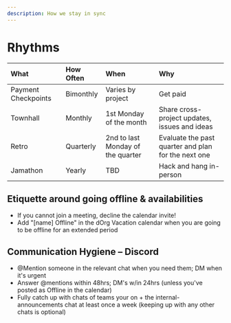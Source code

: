 ```yaml
---
description: How we stay in sync
---
```


# Rhythms

| What | How Often | When | Why |
| :--- | :--- | :--- | :--- |
| Payment Checkpoints | Bimonthly | Varies by project | Get paid |
| Townhall | Monthly | 1st Monday of the month | Share cross-project updates, issues and ideas |
| Retro | Quarterly | 2nd to last Monday of the quarter | Evaluate the past quarter and plan for the next one |
| Jamathon | Yearly | TBD | Hack and hang in-person |

## **Etiquette around going offline & availabilities**

* If you cannot join a meeting, decline the calendar invite!
* Add "\[name\] Offline" in the dOrg Vacation calendar when you are going to be offline for an extended period

## Communication Hygiene – Discord

* @Mention someone in the relevant chat when you need them; DM when it's urgent
* Answer @mentions within 48hrs; DM's w/in 24hrs \(unless you've posted as Offline in the calendar\)
* Fully catch up with chats of teams your on + the internal-announcements chat at least once a week \(keeping up with any other chats is optional\)

